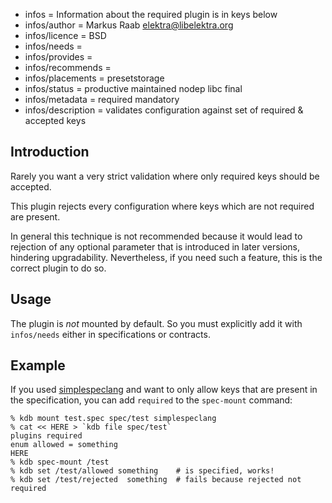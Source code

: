 - infos = Information about the required plugin is in keys below
- infos/author = Markus Raab <elektra@libelektra.org>
- infos/licence = BSD
- infos/needs =
- infos/provides =
- infos/recommends =
- infos/placements = presetstorage
- infos/status = productive maintained nodep libc final
- infos/metadata = required mandatory
- infos/description = validates configuration against set of required & accepted keys

## Introduction

Rarely you want a very strict validation where only required
keys should be accepted.

This plugin rejects every configuration where keys which are
not required are present.

In general this technique is not recommended because it
would lead to rejection of any optional parameter that is
introduced in later versions, hindering upgradability.
Nevertheless, if you need such a feature, this is the
correct plugin to do so.

## Usage

The plugin is _not_ mounted by default.
So you must explicitly add it with `infos/needs`
either in specifications or contracts.

## Example

If you used [simplespeclang](/src/plugins/simplespeclang) and want to
only allow keys that are present in the specification, you can add `required`
to the `spec-mount` command:

    % kdb mount test.spec spec/test simplespeclang
    % cat << HERE > `kdb file spec/test`
    plugins required
    enum allowed = something
    HERE
    % kdb spec-mount /test
    % kdb set /test/allowed something    # is specified, works!
    % kdb set /test/rejected  something  # fails because rejected not required
